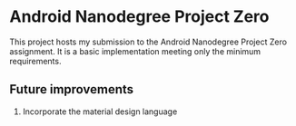 # Android Nanodegree Project Zero

This project hosts my submission to the Android Nanodegree Project Zero assignment. It is a basic implementation meeting only the minimum requirements.

## Future improvements

1. Incorporate the material design language
